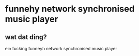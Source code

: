 # funnehy network synchronised music player
## wat dat ding?
ein fucking funneyh network synchronised music player
